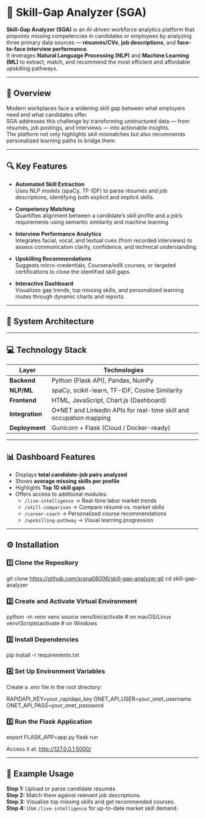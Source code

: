 # 🧠 Skill-Gap Analyzer (SGA)

**Skill-Gap Analyzer (SGA)** is an AI-driven workforce analytics platform that pinpoints missing competencies in candidates or employees by analyzing three primary data sources — **résumés/CVs**, **job descriptions**, and **face-to-face interview performance**.  
It leverages **Natural Language Processing (NLP)** and **Machine Learning (ML)** to extract, match, and recommend the most efficient and affordable upskilling pathways.

---

## 🌟 Overview

Modern workplaces face a widening skill gap between what employers need and what candidates offer.  
SGA addresses this challenge by transforming unstructured data — from résumés, job postings, and interviews — into actionable insights.  
The platform not only highlights skill mismatches but also recommends personalized learning paths to bridge them.

---

## 🔍 Key Features

- **Automated Skill Extraction**  
  Uses NLP models (spaCy, TF-IDF) to parse résumés and job descriptions, identifying both explicit and implicit skills.

- **Competency Matching**  
  Quantifies alignment between a candidate’s skill profile and a job’s requirements using semantic similarity and machine learning.

- **Interview Performance Analytics**  
  Integrates facial, vocal, and textual cues (from recorded interviews) to assess communication clarity, confidence, and technical understanding.

- **Upskilling Recommendations**  
  Suggests micro-credentials, Coursera/edX courses, or targeted certifications to close the identified skill gaps.

- **Interactive Dashboard**  
  Visualizes gap trends, top missing skills, and personalized learning routes through dynamic charts and reports.

---

## 🧩 System Architecture


---

## 💻 Technology Stack

| Layer | Technologies |
|-------|---------------|
| **Backend** | Python (Flask API), Pandas, NumPy |
| **NLP/ML** | spaCy, scikit-learn, TF-IDF, Cosine Similarity |
| **Frontend** | HTML, JavaScript, Chart.js (Dashboard) |
| **Integration** | O*NET and LinkedIn APIs for real-time skill and occupation mapping |
| **Deployment** | Gunicorn + Flask (Cloud / Docker-ready) |

---

## 📊 Dashboard Features

- Displays **total candidate-job pairs analyzed**
- Shows **average missing skills per profile**
- Highlights **Top 10 skill gaps**
- Offers access to additional modules:
  - `/live-intelligence` → Real-time labor market trends  
  - `/skill-comparison` → Compare résumé vs. market skills  
  - `/career-coach` → Personalized course recommendations  
  - `/upskilling-pathway` → Visual learning progression

---

## ⚙️ Installation

### 1️⃣ Clone the Repository
git clone https://github.com/srana06006/skill-gap-analyzer.git
cd skill-gap-analyzer

### 2️⃣ Create and Activate Virtual Environment
python -m venv venv
source venv/bin/activate     # on macOS/Linux
venv\Scripts\activate        # on Windows

### 3️⃣ Install Dependencies
pip install -r requirements.txt

### 4️⃣ Set Up Environment Variables
Create a .env file in the root directory:

RAPIDAPI_KEY=your_rapidapi_key
ONET_API_USER=your_onet_username
ONET_API_PASS=your_onet_password

### 5️⃣ Run the Flask Application
export FLASK_APP=app.py
flask run

Access it at: http://127.0.0.1:5000/

---

## 🧠 Example Usage

**Step 1:** Upload or parse candidate résumés.  
**Step 2:** Match them against relevant job descriptions.  
**Step 3:** Visualize top missing skills and get recommended courses.  
**Step 4:** Use `/live-intelligence` for up-to-date market skill demand.




